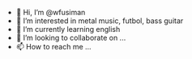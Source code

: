 - 👋 Hi, I’m @wfusiman
- 👀 I’m interested in metal music, futbol, bass guitar
- 🌱 I’m currently learning english
- 💞️ I’m looking to collaborate on ...
- 📫 How to reach me ...

<!---
wfusiman/wfusiman is a ✨ special ✨ repository because its `README.md` (this file) appears on your GitHub profile.
You can click the Preview link to take a look at your changes.
--->
